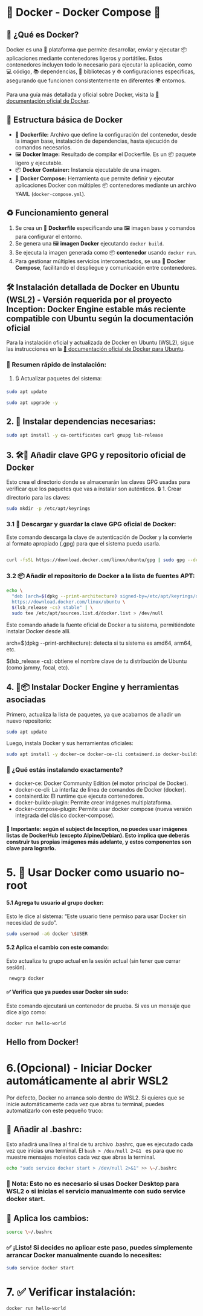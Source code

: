 # 🐳 Docker - Docker Compose 🐋

## 🐋 ¿Qué es Docker?

Docker es una 🚢 plataforma que permite desarrollar, enviar y ejecutar 📦 aplicaciones mediante contenedores ligeros y portátiles. Estos contenedores incluyen todo lo necesario para ejecutar la aplicación, como 💻 código, 📚 dependencias, 📖 bibliotecas y ⚙️ configuraciones específicas, asegurando que funcionen consistentemente en diferentes 🌍 entornos.

Para una guía más detallada y oficial sobre Docker, visita la [📖 documentación oficial de Docker](https://docs.docker.com/).

## 📁 Estructura básica de Docker

- 📄 **Dockerfile:** Archivo que define la configuración del contenedor, desde la imagen base, instalación de dependencias, hasta ejecución de comandos necesarios.
- 🖼️ **Docker Image:** Resultado de compilar el Dockerfile. Es un 📦 paquete ligero y ejecutable.
- 📦 **Docker Container:** Instancia ejecutable de una imagen.
- 🔧 **Docker Compose:** Herramienta que permite definir y ejecutar aplicaciones Docker con múltiples 📦 contenedores mediante un archivo YAML (`docker-compose.yml`).

## ♻️ Funcionamiento general

1. Se crea un 📄 **Dockerfile** especificando una 🖼️ imagen base y comandos para configurar el entorno.
2. Se genera una 🖼️ **imagen Docker** ejecutando `docker build`.
3. Se ejecuta la imagen generada como 📦 **contenedor** usando `docker run`.
4. Para gestionar múltiples servicios interconectados, se usa 🔧 **Docker Compose**, facilitando el despliegue y comunicación entre contenedores.

## 🛠️ Instalación detallada de Docker en Ubuntu (WSL2) - Versión requerida por el proyecto Inception: Docker Engine estable más reciente compatible con Ubuntu según la documentación oficial

Para la instalación oficial y actualizada de Docker en Ubuntu (WSL2), sigue las instrucciones en la [📖 documentación oficial de Docker para Ubuntu](https://docs.docker.com/engine/install/ubuntu/).

### 🚩 Resumen rápido de instalación:

1. 🔃 Actualizar paquetes del sistema:

```bash
sudo apt update
```
```bash
sudo apt upgrade -y
```

## 2. 📅 Instalar dependencias necesarias:

```bash
sudo apt install -y ca-certificates curl gnupg lsb-release
```

## 3. 🛠️🔑 Añadir clave GPG y repositorio oficial de Docker

Esto crea el directorio donde se almacenarán las claves GPG usadas para verificar que los paquetes que vas a instalar son auténticos.
🔒 1. Crear directorio para las claves:
```bash
sudo mkdir -p /etc/apt/keyrings
```

### 3.1 🔑 Descargar y guardar la clave GPG oficial de Docker:

Este comando descarga la clave de autenticación de Docker y la convierte al formato apropiado (.gpg) para que el sistema pueda usarla.
```bash

curl -fsSL https://download.docker.com/linux/ubuntu/gpg | sudo gpg --dearmor -o /etc/apt/keyrings/docker.gpg
```

### 3.2 📦 Añadir el repositorio de Docker a la lista de fuentes APT:
```bash
echo \
  "deb [arch=$(dpkg --print-architecture) signed-by=/etc/apt/keyrings/docker.gpg] \
  https://download.docker.com/linux/ubuntu \
  $(lsb_release -cs) stable" | \
  sudo tee /etc/apt/sources.list.d/docker.list > /dev/null
```
Este comando añade la fuente oficial de Docker a tu sistema, permitiéndote instalar Docker desde allí.

arch=$(dpkg --print-architecture): detecta si tu sistema es amd64, arm64, etc.


$(lsb_release -cs): obtiene el nombre clave de tu distribución de Ubuntu (como jammy, focal, etc).

## 4. 🧰📦 Instalar Docker Engine y herramientas asociadas
Primero, actualiza la lista de paquetes, ya que acabamos de añadir un nuevo repositorio:


```bash
sudo apt update
```
Luego, instala Docker y sus herramientas oficiales:


```bash
sudo apt install -y docker-ce docker-ce-cli containerd.io docker-buildx-plugin docker-compose-plugin
````
### 🧩 ¿Qué estás instalando exactamente?

- docker-ce: Docker Community Edition (el motor principal de Docker).
- docker-ce-cli: La interfaz de línea de comandos de Docker (docker).
- containerd.io: El runtime que ejecuta contenedores.
- docker-buildx-plugin: Permite crear imágenes multiplataforma.
- docker-compose-plugin: Permite usar docker compose (nueva versión integrada del clásico docker-compose).

#### 📌 Importante: según el subject de Inception, no puedes usar imágenes listas de DockerHub (excepto Alpine/Debian). Esto implica que deberás construir tus propias imágenes más adelante, y estos componentes son clave para lograrlo.

# 5. 👤 Usar Docker como usuario no-root

#### 5.1 Agrega tu usuario al grupo docker:
  
  Esto le dice al sistema: “Este usuario tiene permiso para usar Docker sin necesidad de sudo”.
  ```bash
  sudo usermod -aG docker \$USER
  ```

#### 5.2 Aplica el cambio con este comando:
  
  Esto actualiza tu grupo actual en la sesión actual (sin tener que cerrar sesión).
  ```bash
   newgrp docker
  ```

#### ✅ Verifica que ya puedes usar Docker sin sudo:
  Este comando ejecutará un contenedor de prueba. Si ves un mensaje que dice algo como:
  ```bash
  docker run hello-world
  ````

## Hello from Docker!


# 6.(Opcional) - Iniciar Docker automáticamente al abrir WSL2
Por defecto, Docker no arranca solo dentro de WSL2. Si quieres que se inicie automáticamente cada vez que abras tu terminal, puedes automatizarlo con este pequeño truco:

## 📅 Añadir al .bashrc:

Esto añadirá una línea al final de tu archivo .bashrc, que es ejecutado cada vez que inicias una terminal. El ```bash > /dev/null 2>&1 ``` es para que no muestre mensajes molestos cada vez que abras la terminal.
```bash
echo "sudo service docker start > /dev/null 2>&1" >> \~/.bashrc
```

### 🧠 Nota: Esto no es necesario si usas Docker Desktop para WSL2 o si inicias el servicio manualmente con sudo service docker start.

## 🔀 Aplica los cambios:


```bash 
source \~/.bashrc
```
### ✅ ¡Listo! Si decides no aplicar este paso, puedes simplemente arrancar Docker manualmente cuando lo necesites:


```bash
sudo service docker start
```
# 7. ✅ Verificar instalación:

```bash
docker run hello-world
```